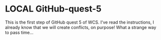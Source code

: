 # LOCAL GitHub-quest-5

This is the first step of GitHub quest 5 of WCS.
I've read the instructions, I already know that we will create conflicts, on purpose!
What a strange way to pass time...
